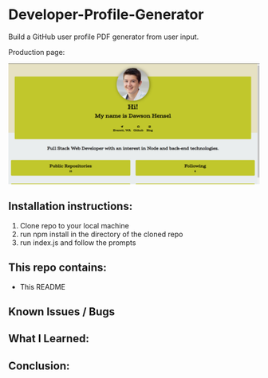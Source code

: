 # Developer-Profile-Generator

Build a GitHub user profile PDF generator from user input.

Production page: 

![weatherPage](https://raw.githubusercontent.com/dhens/Developer-Profile-Generator/master/pic/productionPage.PNG)

## Installation instructions:
1. Clone repo to your local machine
2. run npm install in the directory of the cloned repo
3. run index.js and follow the prompts

## This repo contains:
* This README

## Known Issues / Bugs

## What I Learned:

## Conclusion:
